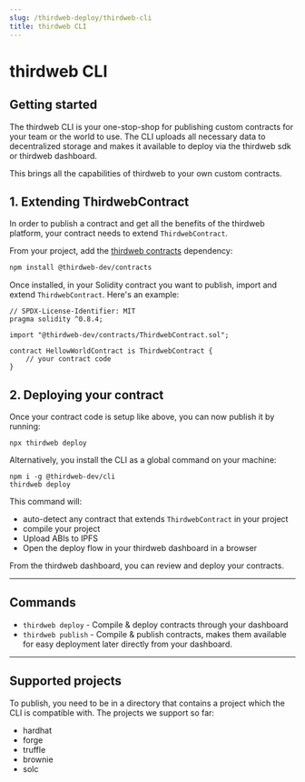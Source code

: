 ```yaml
---
slug: /thirdweb-deploy/thirdweb-cli
title: thirdweb CLI
---
```


# thirdweb CLI

## Getting started

The thirdweb CLI is your one-stop-shop for publishing custom contracts for your team or the world to use. The CLI uploads all necessary data to decentralized storage and makes it available to deploy via the thirdweb sdk or thirdweb dashboard.

This brings all the capabilities of thirdweb to your own custom contracts.

## 1. Extending ThirdwebContract

In order to publish a contract and get all the benefits of the thirdweb platform, your contract needs to extend `ThirdwebContract`.

From your project, add the [thirdweb contracts](https://github.com/thirdweb-dev/contracts) dependency:

```bash npm2yarn
npm install @thirdweb-dev/contracts 
```

Once installed, in your Solidity contract you want to publish, import and extend `ThirdwebContract`. Here's an example:

```solidity
// SPDX-License-Identifier: MIT
pragma solidity ^0.8.4;

import "@thirdweb-dev/contracts/ThirdwebContract.sol";

contract HellowWorldContract is ThirdwebContract {
    // your contract code
}
```

## 2. Deploying your contract

Once your contract code is setup like above, you can now publish it by running:

```shell
npx thirdweb deploy
```

Alternatively, you install the CLI as a global command on your machine:

```shell
npm i -g @thirdweb-dev/cli
thirdweb deploy
```

This command will:

- auto-detect any contract that extends `ThirdwebContract` in your project
- compile your project
- Upload ABIs to IPFS
- Open the deploy flow in your thirdweb dashboard in a browser

From the thirdweb dashboard, you can review and deploy your contracts.

---

## Commands

- `thirdweb deploy` - Compile & deploy contracts through your dashboard
- `thirdweb publish` - Compile & publish contracts, makes them available for easy deployment later directly from your dashboard.

---

## Supported projects

To publish, you need to be in a directory that contains a project which the CLI is compatible
with. The projects we support so far:

- hardhat
- forge
- truffle
- brownie
- solc
